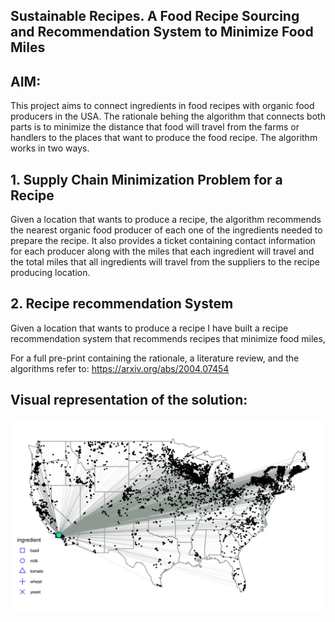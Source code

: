 ## Sustainable Recipes. A Food Recipe Sourcing and Recommendation System to Minimize Food Miles


## AIM:  

This project aims to connect ingredients in food recipes with organic food producers in the USA. The rationale behing the algorithm that connects both parts is to minimize the distance that food will travel from the farms or handlers to the places that want to produce the food recipe. The algorithm works in two ways.

## 1. Supply Chain Minimization Problem for a Recipe

Given a location that wants to produce a recipe, the algorithm recommends the nearest organic food producer of each one of the ingredients needed to prepare the recipe. It also provides a ticket containing contact information for each producer along with the miles that each ingredient will travel and the total miles that all ingredients will travel from the suppliers to the recipe producing location.

## 2. Recipe recommendation System

Given a location that wants to produce a recipe I have built a recipe recommendation system that recommends recipes that minimize food miles,

 For a full pre-print containing the rationale, a literature review, and the algorithms refer to: https://arxiv.org/abs/2004.07454

## Visual representation of the solution:

![](example1.jpg)<!-- -->
